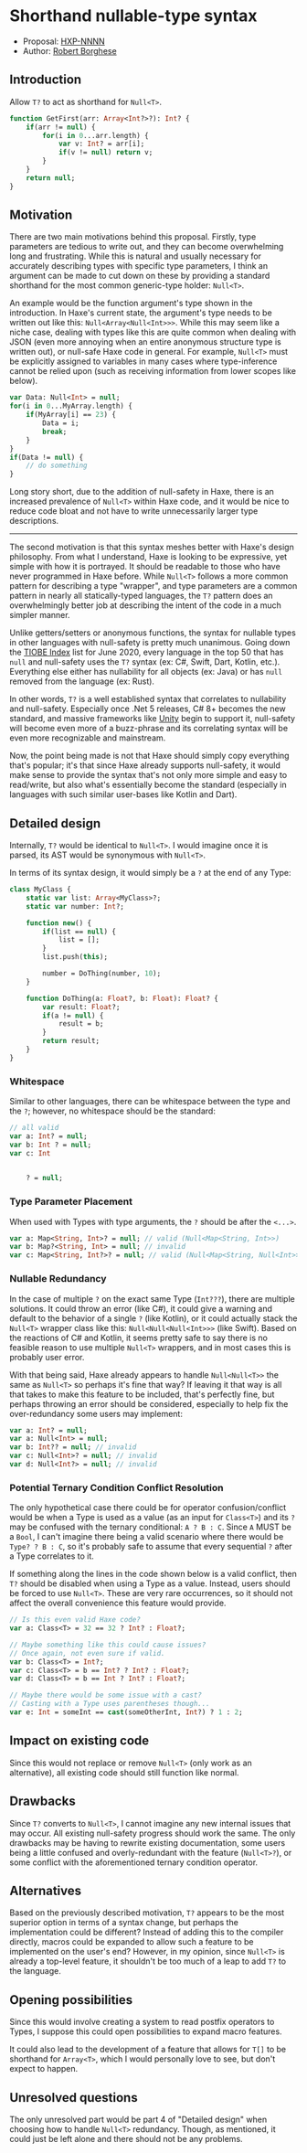 # Shorthand nullable-type syntax

* Proposal: [HXP-NNNN](NNNN-filename.md)
* Author: [Robert Borghese](https://github.com/RobertBorghese)

## Introduction

Allow `T?` to act as shorthand for `Null<T>`.

```haxe
function GetFirst(arr: Array<Int?>?): Int? {
	if(arr != null) {
		for(i in 0...arr.length) {
			var v: Int? = arr[i];
			if(v != null) return v;
		}
	}
	return null;
}
```

## Motivation

There are two main motivations behind this proposal. Firstly, type parameters are tedious to write out, and they can become overwhelming long and frustrating. While this is natural and usually necessary for accurately describing types with specific type parameters, I think an argument can be made to cut down on these by providing a standard shorthand for the most common generic-type holder: `Null<T>`.

An example would be the function argument's type shown in the introduction. In Haxe's current state, the argument's type needs to be written out like this: `Null<Array<Null<Int>>>`. While this may seem like a niche case, dealing with types like this are quite common when dealing with JSON (even more annoying when an entire anonymous structure type is written out), or null-safe Haxe code in general. For example, `Null<T>` must be explicitly assigned to variables in many cases where type-inference cannot be relied upon (such as receiving information from lower scopes like below).

```haxe
var Data: Null<Int> = null;
for(i in 0...MyArray.length) {
	if(MyArray[i] == 23) {
		Data = i;
		break;
	}
}
if(Data != null) {
	// do something
}
```

Long story short, due to the addition of null-safety in Haxe, there is an increased prevalence of `Null<T>` within Haxe code, and it would be nice to reduce code bloat and not have to write unnecessarily larger type descriptions.

---

The second motivation is that this syntax meshes better with Haxe's design philosophy. From what I understand, Haxe is looking to be expressive, yet simple with how it is portrayed. It should be readable to those who have never programmed in Haxe before. While `Null<T>` follows a more common pattern for describing a type "wrapper", and type parameters are a common pattern in nearly all statically-typed languages, the `T?` pattern does an overwhelmingly better job at describing the intent of the code in a much simpler manner.

Unlike getters/setters or anonymous functions, the syntax for nullable types in other languages with null-safety is pretty much unanimous. Going down the [TIOBE Index](https://www.tiobe.com/tiobe-index/) list for June 2020, every language in the top 50 that has `null` and null-safety uses the `T?` syntax (ex: C#, Swift, Dart, Kotlin, etc.). Everything else either has nullability for all objects (ex: Java) or has `null` removed from the language (ex: Rust).

In other words, `T?` is a well established syntax that correlates to nullability and null-safety. Especially once .Net 5 releases, C# 8+ becomes the new standard, and massive frameworks like [Unity](https://forum.unity.com/threads/unity-c-8-support.663757/#post-4444186) begin to support it, null-safety will become even more of a buzz-phrase and its correlating syntax will be even more recognizable and mainstream.

Now, the point being made is not that Haxe should simply copy everything that's popular; it's that since Haxe already supports null-safety, it would make sense to provide the syntax that's not only more simple and easy to read/write, but also what's essentially become the standard (especially in languages with such similar user-bases like Kotlin and Dart).

## Detailed design

Internally, `T?` would be identical to `Null<T>`. I would imagine once it is parsed, its AST would be synonymous with `Null<T>`.

In terms of its syntax design, it would simply be a `?` at the end of any Type:
```haxe
class MyClass {
	static var list: Array<MyClass>?;
	static var number: Int?;

	function new() {
		if(list == null) {
			list = [];
		}
		list.push(this);

		number = DoThing(number, 10);
	}

	function DoThing(a: Float?, b: Float): Float? {
		var result: Float?;
		if(a != null) {
			result = b;
		}
		return result;
	}
}
```

### Whitespace

Similar to other languages, there can be whitespace between the type and the `?`; however, no whitespace should be the standard:
```haxe
// all valid
var a: Int? = null;
var b: Int ? = null;
var c: Int   
    

    ? = null;
```

### Type Parameter Placement

When used with Types with type arguments, the `?` should be after the `<...>`.
```haxe
var a: Map<String, Int>? = null; // valid (Null<Map<String, Int>>)
var b: Map?<String, Int> = null; // invalid
var c: Map<String, Int?>? = null; // valid (Null<Map<String, Null<Int>>>)
```

### Nullable Redundancy

In the case of multiple `?` on the exact same Type (`Int???`), there are multiple solutions. It could throw an error (like C#), it could give a warning and default to the behavior of a single `?` (like Kotlin), or it could actually stack the `Null<T>` wrapper class like this: `Null<Null<Null<Int>>>` (like Swift). Based on the reactions of C# and Kotlin, it seems pretty safe to say there is no feasible reason to use multiple `Null<T>` wrappers, and in most cases this is probably user error.

With that being said, Haxe already appears to handle `Null<Null<T>>` the same as `Null<T>` so perhaps it's fine that way? If leaving it that way is all that takes to make this feature to be included, that's perfectly fine, but perhaps throwing an error should be considered, especially to help fix the over-redundancy some users may implement:
```haxe
var a: Int? = null;
var a: Null<Int> = null;
var b: Int?? = null; // invalid
var c: Null<Int>? = null; // invalid
var d: Null<Int?> = null; // invalid
```

### Potential Ternary Condition Conflict Resolution

The only hypothetical case there could be for operator confusion/conflict would be when a Type is used as a value (as an input for `Class<T>`) and its `?` may be confused with the ternary conditional: `A ? B : C`. Since `A` MUST be a `Bool`, I can't imagine there being a valid scenario where there would be `Type? ? B : C`, so it's probably safe to assume that every sequential `?` after a Type correlates to it.

If something along the lines in the code shown below is a valid conflict, then `T?` should be disabled when using a Type as a value. Instead, users should be forced to use `Null<T>`. These are very rare occurrences, so it should not affect the overall convenience this feature would provide.
```haxe
// Is this even valid Haxe code?
var a: Class<T> = 32 == 32 ? Int? : Float?;

// Maybe something like this could cause issues?
// Once again, not even sure if valid.
var b: Class<T> = Int?;
var c: Class<T> = b == Int? ? Int? : Float?;
var d: Class<T> = b == Int ? Int? : Float?;

// Maybe there would be some issue with a cast?
// Casting with a Type uses parentheses though...
var e: Int = someInt == cast(someOtherInt, Int?) ? 1 : 2;
```

## Impact on existing code

Since this would not replace or remove `Null<T>` (only work as an alternative), all existing code should still function like normal.

## Drawbacks

Since `T?` converts to `Null<T>`, I cannot imagine any new internal issues that may occur. All existing null-safety progress should work the same. The only drawbacks may be having to rewrite existing documentation, some users being a little confused and overly-redundant with the feature (`Null<T>?`), or some conflict with the aforementioned ternary condition operator.

## Alternatives

Based on the previously described motivation, `T?` appears to be the most superior option in terms of a syntax change, but perhaps the implementation could be different? Instead of adding this to the compiler directly, macros could be expanded to allow such a feature to be implemented on the user's end? However, in my opinion, since `Null<T>` is already a top-level feature, it shouldn't be too much of a leap to add `T?` to the language.

## Opening possibilities

Since this would involve creating a system to read postfix operators to Types, I suppose this could open possibilities to expand macro features.

It could also lead to the development of a feature that allows for `T[]` to be shorthand for `Array<T>`, which I would personally love to see, but don't expect to happen.

## Unresolved questions

The only unresolved part would be part 4 of "Detailed design" when choosing how to handle `Null<T>` redundancy. Though, as mentioned, it could just be left alone and there should not be any problems. 
